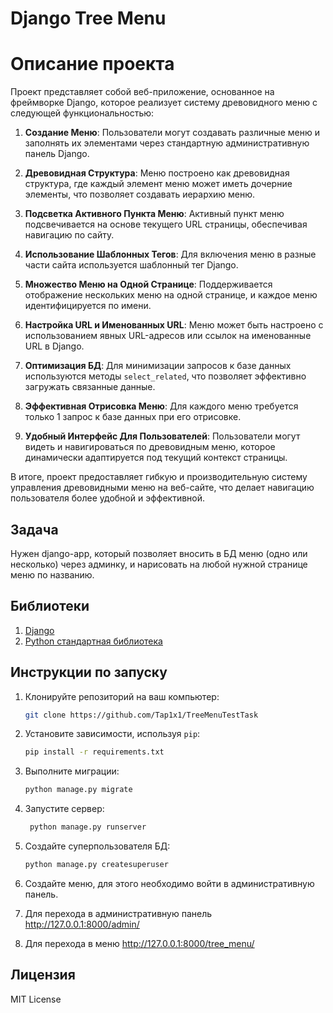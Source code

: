 # Django Tree Menu

# Описание проекта

Проект представляет собой веб-приложение, основанное на фреймворке Django, которое реализует систему древовидного меню с следующей функциональностью:

1. **Создание Меню**: Пользователи могут создавать различные меню и заполнять их элементами через стандартную административную панель Django.

2. **Древовидная Структура**: Меню построено как древовидная структура, где каждый элемент меню может иметь дочерние элементы, что позволяет создавать иерархию меню.

3. **Подсветка Активного Пункта Меню**: Активный пункт меню подсвечивается на основе текущего URL страницы, обеспечивая навигацию по сайту.

4. **Использование Шаблонных Тегов**: Для включения меню в разные части сайта используется шаблонный тег Django.

5. **Множество Меню на Одной Странице**: Поддерживается отображение нескольких меню на одной странице, и каждое меню идентифицируется по имени.

6. **Настройка URL и Именованных URL**: Меню может быть настроено с использованием явных URL-адресов или ссылок на именованные URL в Django.

7. **Оптимизация БД**: Для минимизации запросов к базе данных используются методы `select_related`, что позволяет эффективно загружать связанные данные.

8. **Эффективная Отрисовка Меню**: Для каждого меню требуется только 1 запрос к базе данных при его отрисовке.

9. **Удобный Интерфейс Для Пользователей**: Пользователи могут видеть и навигироваться по древовидным меню, которое динамически адаптируется под текущий контекст страницы.

В итоге, проект предоставляет гибкую и производительную систему управления древовидными меню на веб-сайте, что делает навигацию пользователя более удобной и эффективной.


## Задача

Нужен django-app, который позволяет вносить в БД меню (одно или несколько) через админку, и нарисовать на любой нужной странице меню по названию.

## Библиотеки

1. [Django](https://docs.djangoproject.com/en/4.2/)
2. [Python стандартная библиотека](https://www.python.org/)

## Инструкции по запуску

1. Клонируйте репозиторий на ваш компьютер:

   ```bash
   git clone https://github.com/Tap1x1/TreeMenuTestTask
    ```
2. Установите зависимости, используя `pip`:
    ```bash
    pip install -r requirements.txt
    ```

3. Выполните миграции: 

    ```python
    python manage.py migrate
    ```
4. Запустите сервер: 
   ```python
    python manage.py runserver
   ```
7. Создайте суперпользователя БД: 
    ```python
    python manage.py createsuperuser
    ```
8. Создайте меню, для этого необходимо войти в административную панель.
9. Для перехода в административную панель http://127.0.0.1:8000/admin/
10. Для перехода в меню http://127.0.0.1:8000/tree_menu/


## Лицензия
MIT License

